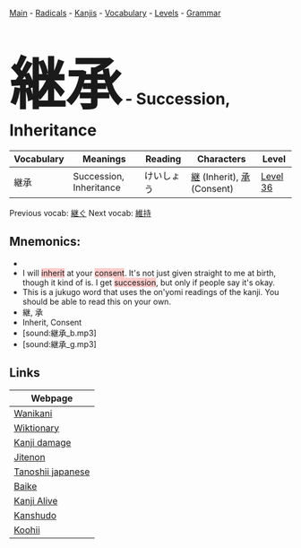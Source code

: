 <style> bigfont {font-size: 100px}</style>
[Main](../README.md) -
[Radicals](../radicals.md) -
[Kanjis](../kanjis.md) -
[Vocabulary](../vocabulary.md) -
[Levels](../levels.md) -
[Grammar](../grammar.md)
# <bigfont> 継承</bigfont> - Succession, Inheritance 

| Vocabulary | Meanings | Reading | Characters | Level |
| --- | --- | --- | --- | --- |
| 継承 | Succession, Inheritance | けいしょう |  [継](../kanjis/継.md) (Inherit), [承](../kanjis/承.md) (Consent) | [Level 36](../levels/wk_level36.md) |

Previous vocab: [継ぐ](継ぐ.md) Next vocab: [維持](維持.md) 

## Mnemonics:

* 
* I will <span style="background-color:#ffcccb"> inherit</span> at your <span style="background-color:#ffcccb"> consent</span>. It's not just given straight to me at birth, though it kind of is. I get <span style="background-color:#ffcccb"> succession</span>, but only if people say it's okay.
* This is a jukugo word that uses the on'yomi readings of the kanji. You should be able to read this on your own.
* 継, 承
* Inherit, Consent
* [sound:継承_b.mp3]
* [sound:継承_g.mp3]


## Links 

| Webpage |
| --- |
| [Wanikani          ](https://www.wanikani.com/kanji/継承) |
| [Wiktionary        ](https://en.wiktionary.org/wiki/継承) |
| [Kanji damage      ](http://www.kanjidamage.com/kanji/search?utf8=✓&q=継承) |
| [Jitenon           ](https://jitenon.com/kanji/継承) |
| [Tanoshii japanese ](https://www.tanoshiijapanese.com/dictionary/kanji.cfm?k=継承) |
| [Baike             ](https://baike.baidu.com/item/継承) |
| [Kanji Alive       ](https://app.kanjialive.com/継承) |
| [Kanshudo          ](https://www.kanshudo.com/searchmn?q=継承) |
| [Koohii            ](https://kanji.koohii.com/study/kanji/継承) |
